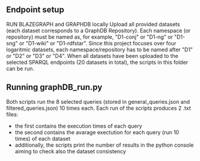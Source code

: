 ## Endpoint setup
RUN BLAZEGRAPH and GRAPHDB locally
Upload all provided datasets (each dataset corresponds to a GraphDB Repository). Each namespace (or repository) must be named as, for example, "D1-conj" or "D1-ng" or "D1-sng" or "D1-wiki" or "D1-rdfstar". Since this project focuses over four logaritmic datasets, each namespace/repository has to be named after "D1" or "D2" or "D3" or "D4". When all datasets have been uploaded to the selected SPARQL endpoints (20 datasets in total), the scripts in this folder can be run.

## Running graphDB_run.py
Both scripts run the 8 selected queries (stored in general_queries.json and filtered_queries.json) 10 times each. Each run of the scripts produces 2 .txt files:
- the first contains the execution times of each query
- the second contains the avarage exectution for each query (run 10 times) of each dataset
- additionally, the scripts print the number of results in the python console aiming to check also the dataset consistency
